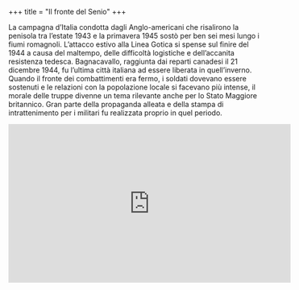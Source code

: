 +++
title = "Il fronte del Senio"
+++

La campagna d’Italia condotta dagli Anglo-americani che risalirono la penisola tra l’estate 1943 e la primavera 1945 sostò per ben sei mesi lungo i fiumi romagnoli. L’attacco estivo alla Linea Gotica si spense sul finire del 1944 a causa del maltempo, delle difficoltà logistiche e dell’accanita resistenza tedesca. Bagnacavallo, raggiunta dai reparti canadesi il 21 dicembre 1944, fu l’ultima città italiana ad essere liberata in quell’inverno. Quando il fronte dei combattimenti era fermo, i soldati dovevano essere sostenuti e le relazioni con la popolazione locale si facevano più intense, il morale delle truppe divenne un tema rilevante anche per lo Stato Maggiore britannico. Gran parte della propaganda alleata e della stampa di intrattenimento per i militari fu realizzata proprio in quel periodo.





<iframe width="560" height="315" src="https://www.youtube.com/embed/OB09QpB0z10" frameborder="0" allowfullscreen></iframe>

